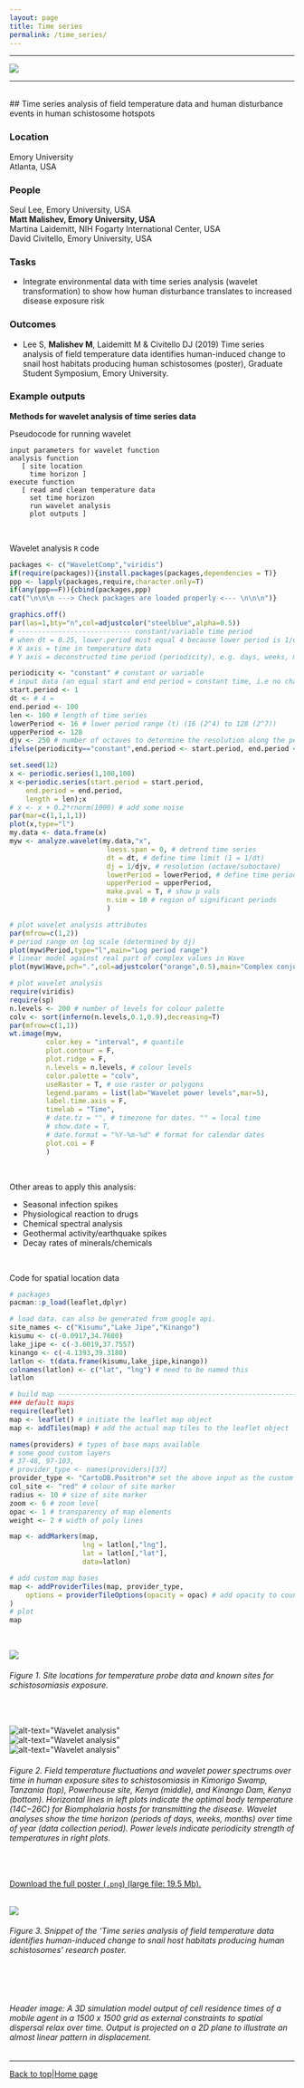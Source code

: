 ```yaml
---
layout: page
title: Time series
permalink: /time_series/
---
```

<a id="top"></a>

******    
  
![](time_series_header.png)  
  
******  

<br>
## Time series analysis of field temperature data and human disturbance events in human schistosome hotspots            

### Location  

Emory University  
Atlanta, USA  

### People  

Seul Lee, Emory University, USA       
**Matt Malishev, Emory University, USA**    
Martina Laidemitt, NIH Fogarty International Center, USA  
David Civitello, Emory University, USA      

### Tasks   

* Integrate environmental data with time series analysis (wavelet transformation) to show how human disturbance translates to increased disease exposure risk  


### Outcomes    

* Lee S, **Malishev M**, Laidemitt M & Civitello DJ (2019) Time series analysis of field temperature data identifies human-induced change to snail host habitats producing human schistosomes (poster), Graduate Student Symposium, Emory University.      

### Example outputs 

**Methods for wavelet analysis of time series data**  

Pseudocode for running wavelet 
```
input parameters for wavelet function
analysis function
   [ site location
     time horizon ]
execute function
   [ read and clean temperature data
     set time horizon
     run wavelet analysis
     plot outputs ]
```
<br>

Wavelet analysis `R` code

<!-- ________________________________________  code chunk ________________________________________  -->
```r
packages <- c("WaveletComp","viridis")
if(require(packages)){install.packages(packages,dependencies = T)}
ppp <- lapply(packages,require,character.only=T)
if(any(ppp==F)){cbind(packages,ppp)
cat("\n\n\n ---> Check packages are loaded properly <--- \n\n\n")}

graphics.off()
par(las=1,bty="n",col=adjustcolor("steelblue",alpha=0.5))
# ---------------------------- constant/variable time period 
# when dt = 0.25, lower.period must equal 4 because lower period is 1/dt    
# X axis = time in temperature data
# Y axis = deconstructed time period (periodicity), e.g. days, weeks, month 

periodicity <- "constant" # constant or variable
# input data (an equal start and end period = constant time, i.e no change in periodicity)
start.period <- 1
dt <- # 4 =  
end.period <- 100
len <- 100 # length of time series
lowerPeriod <- 16 # lower period range (t) (16 (2^4) to 128 (2^7))
upperPeriod <- 128
djv <- 250 # number of octaves to determine the resolution along the period axis
ifelse(periodicity=="constant",end.period <- start.period, end.period <- end.period)

set.seed(12)
x <- periodic.series(1,100,100)
x <-periodic.series(start.period = start.period, 
	end.period = end.period, 
	length = len);x
# x <- x + 0.2*rnorm(1000) # add some noise 
par(mar=c(1,1,1,1))
plot(x,type="l")
my.data <- data.frame(x)
myw <- analyze.wavelet(my.data,"x",
                        loess.span = 0, # detrend time series
                        dt = dt, # define time limit (1 = 1/dt)
                        dj = 1/djv, # resolution (octave/suboctave)
                        lowerPeriod = lowerPeriod, # define time period
                        upperPeriod = upperPeriod,
                        make.pval = T, # show p vals
                        n.sim = 10 # region of significant periods
                        )

# plot wavelet analysis attributes
par(mfrow=c(1,2))
# period range on log scale (determined by dj)
plot(myw$Period,type="l",main="Log period range") 
# linear model against real part of complex values in Wave 
plot(myw$Wave,pch=".",col=adjustcolor("orange",0.5),main="Complex conjugate") 

# plot wavelet analysis
require(viridis)
require(sp)
n.levels <- 200 # number of levels for colour palette
colv <- sort(inferno(n.levels,0.1,0.9),decreasing=T)
par(mfrow=c(1,1))
wt.image(myw,
         color.key = "interval", # quantile
         plot.contour = F,
         plot.ridge = F,
         n.levels = n.levels, # colour levels
         color.palette = "colv",
         useRaster = T, # use raster or polygons
         legend.params = list(lab="Wavelet power levels",mar=5),
         label.time.axis = F,
         timelab = "Time",
         # date.tz = "", # timezone for dates. "" = local time
         # show.date = T,
         # date.format = "%Y-%m-%d" # format for calendar dates
         plot.coi = F
         )
```  
<!-- ________________________________________ end code chunk ________________________________________  -->
<br>

Other areas to apply this analysis:  

* Seasonal infection spikes    
* Physiological reaction to drugs   
* Chemical spectral analysis  
* Geothermal activity/earthquake spikes  
* Decay rates of minerals/chemicals  
  
<br>       

Code for spatial location data  

<!-- ________________________________________  code chunk ________________________________________  -->
```r
# packages
pacman::p_load(leaflet,dplyr)

# load data. can also be generated from google api. 
site_names <- c("Kisumu","Lake Jipe","Kinango")
kisumu <- c(-0.0917,34.7680)
lake_jipe <- c(-3.6019,37.7557)
kinango <- c(-4.1393,39.3180)
latlon <- t(data.frame(kisumu,lake_jipe,kinango))
colnames(latlon) <- c("lat", "lng") # need to be named this
latlon

# build map ---------------------------------------------------------------
### default maps
require(leaflet)
map <- leaflet() # initiate the leaflet map object
map <- addTiles(map) # add the actual map tiles to the leaflet object

names(providers) # types of base maps available
# some good custom layers
# 37-48, 97-103, 
# provider_type <- names(providers)[37]
provider_type <- "CartoDB.Positron"# set the above input as the custom base
col_site <- "red" # colour of site marker
radius <- 10 # size of site marker
zoom <- 6 # zoom level
opac <- 1 # transparency of map elements
weight <- 2 # width of poly lines

map <- addMarkers(map, 
                  lng = latlon[,"lng"],
                  lat = latlon[,"lat"],
                  data=latlon)

# add custom map bases 
map <- addProviderTiles(map, provider_type,
	options = providerTileOptions(opacity = opac) # add opacity to country lines
)
# plot
map
```
<!-- ________________________________________ end code chunk ________________________________________  -->
<br>

![](time_series/time_series_sitelocs.png)  
###### Figure 1. Site locations for temperature probe data and known sites for schistosomiasis exposure.       
<br>  

![alt-text="Wavelet analysis"](time_series/ts1.png)  
![alt-text="Wavelet analysis"](time_series/ts2.png)  
![alt-text="Wavelet analysis"](time_series/ts3.png)        
###### Figure 2. Field temperature fluctuations and wavelet power spectrums over time in human exposure sites to schistosomiasis in Kimorigo Swamp, Tanzania (top), Powerhouse site, Kenya (middle), and Kinango Dam, Kenya (bottom). Horizontal lines in left plots indicate the optimal body temperature (14C−26C) for _Biomphalaria_ hosts for transmitting the disease. Wavelet analyses show the time horizon (periods of days, weeks, months) over time of year (data collection period). Power levels indicate periodicity strength of temperatures in right plots.    
<br>  

[Download the full poster (`.png`) (large file: 19.5 Mb).](https://github.com/darwinanddavis/SchistoIBM/raw/master/wavelet/lee_etal_poster.png)  
<br> 

![](time_series/time_series2.png)  
###### Figure 3. Snippet of the 'Time series analysis of field temperature data identifies human-induced change to snail host habitats producing human schistosomes' research poster.     

<br>  
<br>  

###### Header image: A 3D simulation model output of cell residence times of a mobile agent in a 1500 x 1500 grid as external constraints to spatial dispersal relax over time. Output is projected on a 2D plane to illustrate an almost linear pattern in displacement.    
******  

[Back to top](#top)|[Home page](./index.md)

